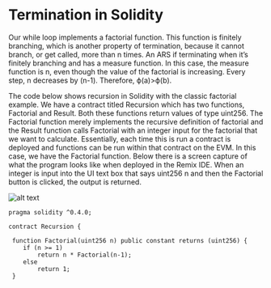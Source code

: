 # Termination in Solidity

Our while loop implements a factorial function. This function is finitely branching, which is another property of termination,
because it cannot branch, or get called, more than n times. An ARS if terminating when it’s finitely branching and has a 
measure function. In this case, the measure function is n, even though the value of the factorial is increasing. Every 
step, n decreases by (n-1).  Therefore, ϕ(a)>ϕ(b). 

The code below shows recursion in Solidity with the classic factorial example. We have a contract titled Recursion which 
has two functions, Factorial and Result. Both these functions return values of type uint256. The Factorial function merely 
implements the recursive definition of factorial and the Result function calls Factorial with an integer input for the 
factorial that we want to calculate. Essentially, each time this is run a contract is deployed and functions can be run 
within that contract on the EVM. In this case, we have the Factorial function. Below there is a screen capture of what the 
program looks like when deployed in the Remix IDE. When an integer is input into the UI text box that says uint256 n and then 
the Factorial button is clicked, the output is returned. 

![alt text](/⁨Desktop⁩/remix.png?raw=true "Remix")

```
pragma solidity ^0.4.0;
 
contract Recursion {
 
 function Factorial(uint256 n) public constant returns (uint256) {
    if (n >= 1)
        return n * Factorial(n-1);
    else
        return 1;
 }
 ```

